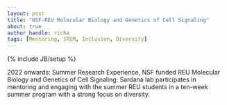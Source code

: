 ```yaml
---
layout: post
title: "NSF-REU Molecular Biology and Genetics of Cell Signaling"
about: true
author_handle: richa
tags: [Mentoring, STEM, Inclusion, Diversity]
---
```

{% include JB/setup %}

2022 onwards: Summer Research Experience, NSF funded REU Molecular Biology and Genetics of Cell Signaling: Sardana lab participates in mentoring and engaging with the summer REU students in a ten-week summer program with a strong focus on diversity.

